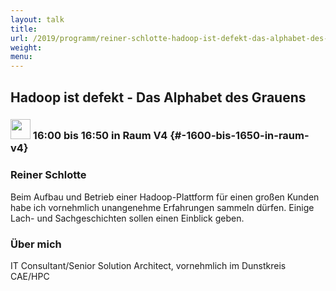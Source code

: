 ```yaml
---
layout: talk
title:
url: /2019/programm/reiner-schlotte-hadoop-ist-defekt-das-alphabet-des-grauens/
weight:
menu:
---
```

## Hadoop ist defekt - Das Alphabet des Grauens

### <img height = "32" src="../../../images/talk.svg"> 16:00 bis 16:50 in Raum V4 {#-1600-bis-1650-in-raum-v4}

### Reiner Schlotte

Beim Aufbau und Betrieb einer Hadoop-Plattform für einen großen Kunden habe ich vornehmlich unangenehme Erfahrungen sammeln dürfen. Einige Lach- und Sachgeschichten sollen einen Einblick geben.

### Über mich

IT Consultant/Senior Solution Architect, vornehmlich im Dunstkreis CAE/HPC


